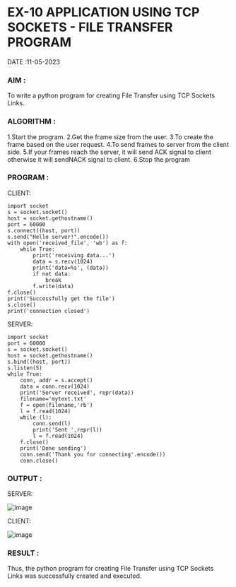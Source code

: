 # EX-10 APPLICATION USING TCP SOCKETS - FILE TRANSFER PROGRAM
DATE :11-05-2023

### AIM :
To write a python program for creating File Transfer using TCP Sockets Links.

### ALGORITHM :

1.Start the program.
2.Get the frame size from the user.
3.To create the frame based on the user request.
4.To send frames to server from the client side.
5.If your frames reach the server, it will send ACK signal to client otherwise it
will sendNACK signal to client.
6.Stop the program

### PROGRAM :

CLIENT:
```
import socket
s = socket.socket()
host = socket.gethostname()
port = 60000
s.connect((host, port))
s.send("Hello server!".encode())
with open('received_file', 'wb') as f:
    while True:
        print('receiving data...')
        data = s.recv(1024)
        print('data=%s', (data))
        if not data:
            break
        f.write(data)
f.close()
print('Successfully get the file')
s.close()
print('connection closed')
```
SERVER:
```
import socket
port = 60000
s = socket.socket()
host = socket.gethostname()
s.bind((host, port))
s.listen(5)
while True:
    conn, addr = s.accept()
    data = conn.recv(1024)
    print('Server received', repr(data))
    filename='mytext.txt'
    f = open(filename,'rb')
    l = f.read(1024)
    while (l):
        conn.send(l)
        print('Sent ',repr(l))
        l = f.read(1024)
    f.close()
    print('Done sending')
    conn.send('Thank you for connecting'.encode())
    conn.close()
```
### OUTPUT :

SERVER:

![image](https://github.com/Swetha733N/EX-10/assets/122199934/bd73659d-2ee7-4166-839b-a4565a0f39e7)

CLIENT:

![image](https://github.com/Swetha733N/EX-10/assets/122199934/5453ddfb-2d8b-4e66-9af3-1e4e0256ef61)

### RESULT :
Thus, the python program for creating File Transfer using TCP Sockets Links was successfully created and executed.
